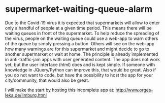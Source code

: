 # supermarket-waiting-queue-alarm

Due to the Covid-19 virus it is expected that supermarkets will allow to enter only a handful of people at a given time period. This means there will be waiting queues in front of the supermarket. To help reduce the spreading of the virus, people on the waiting queue could use a web-app to warn others of the queue by simply pressing a button. Others will see on the web-app how many warnings are for this supermarket and might decide to go to another supermarket or wait at home. The principle is already implemented in anti-traffic-jam apps with user generated content. The app does not work yet, but the user interface (html) does and is kept simple.
If someone with knowledge in JQuery/Python can improve this, that would be great. Also if you do not want to code, but have the possibility to host the app for your city/community, that would also be great.

I will make the start by hosting this incomplete app at:
http://www.orges-leka.de/limburg.html


